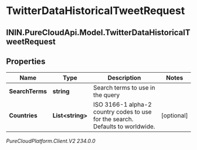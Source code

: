# TwitterDataHistoricalTweetRequest

## ININ.PureCloudApi.Model.TwitterDataHistoricalTweetRequest

## Properties

|Name | Type | Description | Notes|
|------------ | ------------- | ------------- | -------------|
| **SearchTerms** | **string** | Search terms to use in the query | |
| **Countries** | **List&lt;string&gt;** | ISO 3166-1 alpha-2 country codes to use for the search. Defaults to worldwide. | [optional] |



_PureCloudPlatform.Client.V2 234.0.0_
